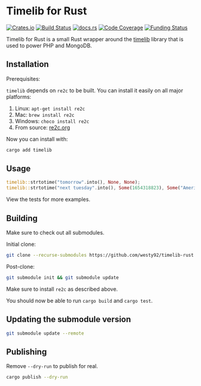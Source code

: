 # Timelib for Rust

[![Crates.io](https://img.shields.io/crates/v/timelib)](https://crates.io/crates/timelib)
[![Build Status](https://github.com/westy92/timelib-rust/actions/workflows/ci.yml/badge.svg)](https://github.com/westy92/timelib-rust/actions/workflows/ci.yml)
[![docs.rs](https://img.shields.io/docsrs/timelib)](https://docs.rs/timelib)
[![Code Coverage](https://codecov.io/gh/westy92/timelib-rust/branch/main/graph/badge.svg)](https://codecov.io/gh/westy92/timelib-rust)
[![Funding Status](https://img.shields.io/github/sponsors/westy92)](https://github.com/sponsors/westy92)

Timelib for Rust is a small Rust wrapper around the [timelib](https://github.com/derickr/timelib) library that is used to power PHP and MongoDB.

## Installation

Prerequisites:

`timelib` depends on `re2c` to be built. You can install it easily on all major platforms:

1. Linux: `apt-get install re2c`
1. Mac: `brew install re2c`
1. Windows: `choco install re2c`
1. From source: [re2c.org](https://re2c.org/)

Now you can install with:

```bash
cargo add timelib
```

## Usage

```rust
timelib::strtotime("tomorrow".into(), None, None);
timelib::strtotime("next tuesday".into(), Some(1654318823), Some("America/Chicago".into()));
```

View the tests for more examples.

## Building

Make sure to check out all submodules.

Initial clone:

```bash
git clone --recurse-submodules https://github.com/westy92/timelib-rust
```

Post-clone:

```bash
git submodule init && git submodule update
```

Make sure to install `re2c` as described above.

You should now be able to run `cargo build` and `cargo test`.

## Updating the submodule version

```bash
git submodule update --remote
```

## Publishing

Remove `--dry-run` to publish for real.

```bash
cargo publish --dry-run
```

